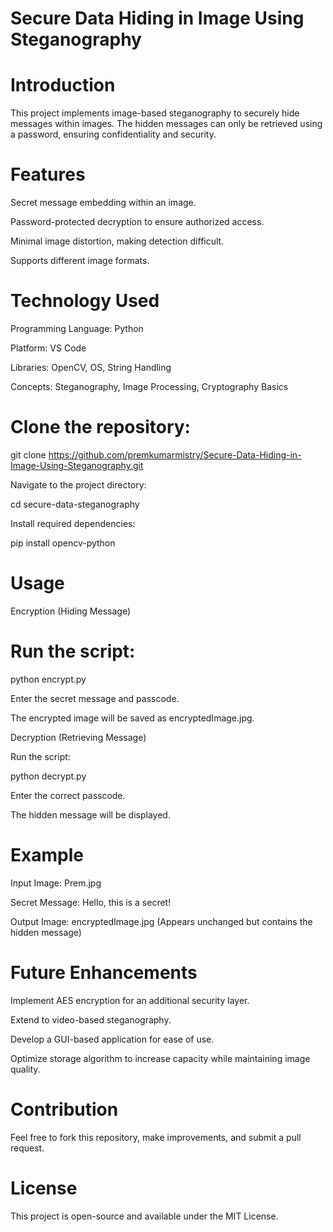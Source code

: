 

# Secure Data Hiding in Image Using Steganography

# Introduction

This project implements image-based steganography to securely hide messages within images. The hidden messages can only be retrieved using a password, ensuring confidentiality and security.

# Features

Secret message embedding within an image.

Password-protected decryption to ensure authorized access.

Minimal image distortion, making detection difficult.

Supports different image formats.

# Technology Used

Programming Language: Python

Platform: VS Code

Libraries: OpenCV, OS, String Handling

Concepts: Steganography, Image Processing, Cryptography Basics

# Clone the repository:

git clone https://github.com/premkumarmistry/Secure-Data-Hiding-in-Image-Using-Steganography.git

Navigate to the project directory:

cd secure-data-steganography

Install required dependencies:

pip install opencv-python

# Usage

Encryption (Hiding Message)

# Run the script:

python encrypt.py

Enter the secret message and passcode.

The encrypted image will be saved as encryptedImage.jpg.

Decryption (Retrieving Message)

Run the script:

python decrypt.py

Enter the correct passcode.

The hidden message will be displayed.

# Example

Input Image: Prem.jpg

Secret Message: Hello, this is a secret!

Output Image: encryptedImage.jpg (Appears unchanged but contains the hidden message)

# Future Enhancements

Implement AES encryption for an additional security layer.

Extend to video-based steganography.

Develop a GUI-based application for ease of use.

Optimize storage algorithm to increase capacity while maintaining image quality.

# Contribution

Feel free to fork this repository, make improvements, and submit a pull request.

# License

This project is open-source and available under the MIT License.





